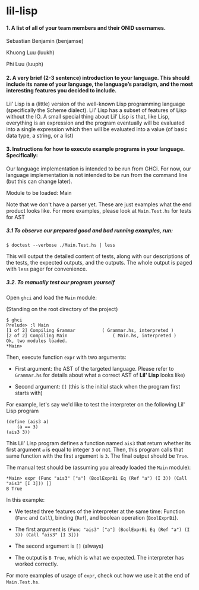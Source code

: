 # lil-lisp

#### 1. A list of all of your team members and their ONID usernames.

Sebastian Benjamin (benjamse)

Khuong Luu (luukh)

Phi Luu (luuph)


#### 2. A very brief (2-3 sentence) introduction to your language. This should include its name of your language, the language’s paradigm, and the most interesting features you decided to include.

Lil’ Lisp is a (little) version of the well-known Lisp programming language (specifically the Scheme dialect). Lil’ Lisp has a subset of features of Lisp without the IO. A small special thing about Lil’ Lisp is that, like Lisp, everything is an expression and the program eventually will be evaluated into a single expression which then will be evaluated into a value (of basic data type, a string, or a list)

#### 3. Instructions for how to execute example programs in your language. Specifically:

Our language implementation is intended to be run from GHCi. For now, our language implementation is not intended to be run from the command line (but this can change later).

Module to be loaded: Main

Note that we don't have a parser yet. These are just examples what the end product looks like. For more examples, please look at `Main.Test.hs` for tests for AST

##### 3.1 To observe our prepared good and bad running examples, run:

```
$ doctest --verbose ./Main.Test.hs | less
```

This will output the detailed content of tests, along with our descriptions of the tests, the expected outputs, and the outputs. The whole output is paged with `less` pager for convenience.

##### 3.2. To manually test our program yourself

Open `ghci` and load the `Main` module:

(Standing on the root directory of the project)

```
$ ghci
Prelude> :l Main
[1 of 2] Compiling Grammar          ( Grammar.hs, interpreted )
[2 of 2] Compiling Main                 ( Main.hs, interpreted )
Ok, two modules loaded.
*Main>
```

Then, execute function `expr` with two arguments:

- First argument: the AST of the targeted language. Please refer to `Grammar.hs` for details about what a correct AST of **Lil' Lisp** looks like)

- Second argument: `[]` (this is the initial stack when the program first starts with)

For example, let's say we'd like to test the interpreter on the following Lil' Lisp program

```
(define (ais3 a)
    (a == 3)
(ais3 3))
```

This Lil' Lisp program defines a function named `ais3` that return whether its first argument `a` is equal to integer `3` or not. Then, this program calls that same function with the first argument is `3`. The final output should be `True`.

The manual test should be (assuming you already loaded the `Main` module):

```
*Main> expr (Func "ais3" ["a"] (BoolExprBi Eq (Ref "a") (I 3)) (Call "ais3" [I 3])) []
B True
```

In this example:
- We tested three features of the interpreter at the same time: Function (`Func` and `Call`), binding (`Ref`), and boolean operation (`BoolExprBi`).

- The first argument is `(Func "ais3" ["a"] (BoolExprBi Eq (Ref "a") (I 3)) (Call "ais3" [I 3]))`

- The second argument is `[]` (always)

- The output is `B True`, which is what we expected. The interpreter has worked correctly.

For more examples of usage of `expr`, check out how we use it at the end of `Main.Test.hs`.
